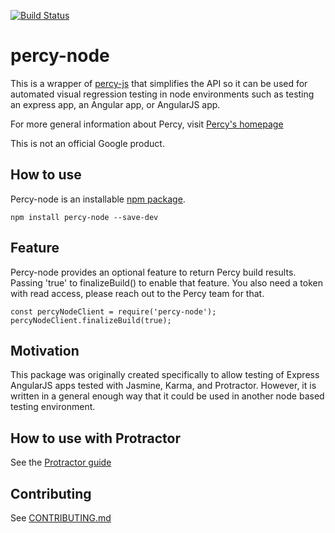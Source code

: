 [![Build Status](https://travis-ci.org/google/percy-node.svg?branch=master)](https://travis-ci.org/google/percy-node)

# percy-node

This is a wrapper of [percy-js](https://github.com/percy/percy-js) that simplifies the API so it can be used for automated visual regression testing in node environments such as testing an express app, an Angular app, or AngularJS app.

For more general information about Percy, visit [Percy's homepage](https://percy.io/)

This is not an official Google product.

## How to use

Percy-node is an installable [npm package](https://www.npmjs.com/package/percy-node).

```
npm install percy-node --save-dev
```

## Feature

Percy-node provides an optional feature to return Percy build results. Passing 'true' to finalizeBuild() to enable that feature. You also need a token with read access, please reach out to the Percy team for that.

```
const percyNodeClient = require('percy-node');
percyNodeClient.finalizeBuild(true);
```

## Motivation
This package was originally created specifically to allow testing of Express AngularJS apps tested with Jasmine, Karma, and Protractor. However, it is written in a general enough way that it could be used in another node based testing environment.


## How to use with Protractor
See the [Protractor guide](/docs/protractor.md)

## Contributing
See [CONTRIBUTING.md](/CONTRIBUTING.md)
